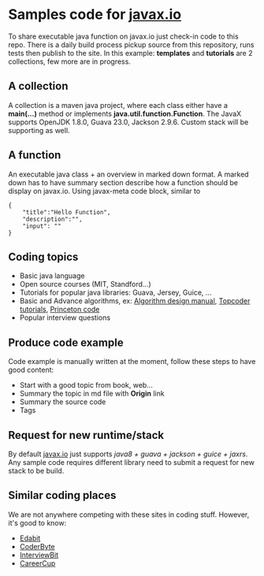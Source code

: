 # Samples code for [javax.io](https://javax.io)
To share executable java function on javax.io just check-in code to this repo. There is a daily build process pickup source from this repository, runs tests then publish to the site. In this example: **templates** and **tutorials** are 2 collections, few more are in progress.

## A collection
A collection is a maven java project, where each class either have a **main(...)** method or implements **java.util.function.Function**. The JavaX supports OpenJDK 1.8.0, Guava 23.0, Jackson 2.9.6. Custom stack will be supporting as well.

## A function
An executable java class + an overview in marked down format. A marked down has to have summary section describe how a function should be display on javax.io. Using javax-meta code block, similar to

```javax-meta
{
    "title":"Hello Function",
    "description":"",
    "input": ""
}
```

## Coding topics
- Basic java language
- Open source courses (MIT, Standford...)
- Tutorials for popular java libraries: Guava, Jersey, Guice, ...
- Basic and Advance algorithms, ex: [Algorithm design manual](http://citeseerx.ist.psu.edu/viewdoc/download?doi=10.1.1.471.4772&rep=rep1&type=pdf), [Topcoder tutorials](https://www.topcoder.com/community/competitive-programming/tutorials), [Princeton code](https://introcs.cs.princeton.edu/java/code)
- Popular interview questions

## Produce code example
Code example is manually written at the moment, follow these steps to have good content:
- Start with a good topic from book, web...
- Summary the topic in md file with **Origin** link
- Summary the source code
- Tags

## Request for new runtime/stack
By default [javax.io](https://javax.io) just supports *java8 + guava + jackson + guice + jaxrs*. Any sample code requires different library need to submit a request for new stack to be build.

## Similar coding places
We are not anywhere competing with these sites in coding stuff. However, it's good to know:
- [Edabit](https://edabit.com)
- [CoderByte](https://coderbyte.com)
- [InterviewBit](https://www.interviewbit.com)
- [CareerCup](https://careercup.com)
